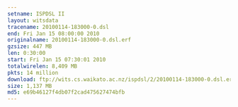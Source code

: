 ```yaml
---
setname: ISPDSL II
layout: witsdata
tracename: 20100114-183000-0.dsl
end: Fri Jan 15 08:00:00 2010
originalname: 20100114-183000-0.dsl.erf
gzsize: 447 MB
len: 0:30:00
start: Fri Jan 15 07:30:01 2010
totalwirelen: 8,409 MB
pkts: 14 million
download: ftp://wits.cs.waikato.ac.nz/ispdsl/2/20100114-183000-0.dsl.erf.gz
size: 1,137 MB
md5: e69b46127f4db07f2cad475627474bfb
---
```

